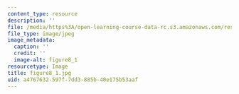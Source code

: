 ```yaml
---
content_type: resource
description: ''
file: /media/https%3A/open-learning-course-data-rc.s3.amazonaws.com/res-8-005-vibrations-and-waves-problem-solving-fall-2012/a4767632597f7dd3885b40e175b53aaf_figure8_1.jpg
file_type: image/jpeg
image_metadata:
  caption: ''
  credit: ''
  image-alt: figure8_1
resourcetype: Image
title: figure8_1.jpg
uid: a4767632-597f-7dd3-885b-40e175b53aaf
---
```

